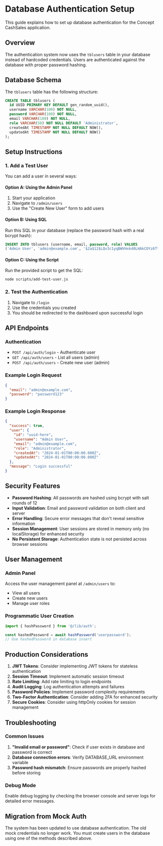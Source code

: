 # Database Authentication Setup

This guide explains how to set up database authentication for the Concept CashSales application.

## Overview

The authentication system now uses the `tblusers` table in your database instead of hardcoded credentials. Users are authenticated against the database with proper password hashing.

## Database Schema

The `tblusers` table has the following structure:

```sql
CREATE TABLE tblusers (
  id UUID PRIMARY KEY DEFAULT gen_random_uuid(),
  username VARCHAR(100) NOT NULL,
  password VARCHAR(100) NOT NULL,
  email VARCHAR(100) NOT NULL,
  role VARCHAR(50) NOT NULL DEFAULT 'Administrator',
  createdAt TIMESTAMP NOT NULL DEFAULT NOW(),
  updatedAt TIMESTAMP NOT NULL DEFAULT NOW()
);
```

## Setup Instructions

### 1. Add a Test User

You can add a user in several ways:

#### Option A: Using the Admin Panel
1. Start your application
2. Navigate to `/admin/users`
3. Use the "Create New User" form to add users

#### Option B: Using SQL
Run this SQL in your database (replace the password hash with a real bcrypt hash):

```sql
INSERT INTO tblusers (username, email, password, role) VALUES
('Admin User', 'admin@example.com', '$2a$12$LQv3c1yqBWVHxkd0LHAkCOYz6TtxMQJqhN8/LewdBPj4J/4QZ5K2O', 'Administrator');
```

#### Option C: Using the Script
Run the provided script to get the SQL:

```bash
node scripts/add-test-user.js
```

### 2. Test the Authentication

1. Navigate to `/login`
2. Use the credentials you created
3. You should be redirected to the dashboard upon successful login

## API Endpoints

### Authentication

- `POST /api/auth/login` - Authenticate user
- `GET /api/auth/users` - List all users (admin)
- `POST /api/auth/users` - Create new user (admin)

### Example Login Request

```json
{
  "email": "admin@example.com",
  "password": "password123"
}
```

### Example Login Response

```json
{
  "success": true,
  "user": {
    "id": "uuid-here",
    "username": "Admin User",
    "email": "admin@example.com",
    "role": "Administrator",
    "createdAt": "2024-01-01T00:00:00.000Z",
    "updatedAt": "2024-01-01T00:00:00.000Z"
  },
  "message": "Login successful"
}
```

## Security Features

- **Password Hashing**: All passwords are hashed using bcrypt with salt rounds of 12
- **Input Validation**: Email and password validation on both client and server
- **Error Handling**: Secure error messages that don't reveal sensitive information
- **Session Management**: User sessions are stored in memory only (no localStorage) for enhanced security
- **No Persistent Storage**: Authentication state is not persisted across browser sessions

## User Management

### Admin Panel
Access the user management panel at `/admin/users` to:
- View all users
- Create new users
- Manage user roles

### Programmatic User Creation

```typescript
import { hashPassword } from '@/lib/auth';

const hashedPassword = await hashPassword('userpassword');
// Use hashedPassword in database insert
```

## Production Considerations

1. **JWT Tokens**: Consider implementing JWT tokens for stateless authentication
2. **Session Timeout**: Implement automatic session timeout
3. **Rate Limiting**: Add rate limiting to login endpoints
4. **Audit Logging**: Log authentication attempts and failures
5. **Password Policies**: Implement password complexity requirements
6. **Two-Factor Authentication**: Consider adding 2FA for enhanced security
7. **Secure Cookies**: Consider using httpOnly cookies for session management

## Troubleshooting

### Common Issues

1. **"Invalid email or password"**: Check if user exists in database and password is correct
2. **Database connection errors**: Verify DATABASE_URL environment variable
3. **Password hash mismatch**: Ensure passwords are properly hashed before storing

### Debug Mode

Enable debug logging by checking the browser console and server logs for detailed error messages.

## Migration from Mock Auth

The system has been updated to use database authentication. The old mock credentials no longer work. You must create users in the database using one of the methods described above.
